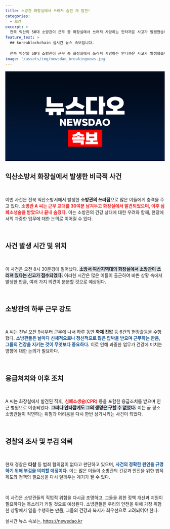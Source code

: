 ```yaml
---
title: 소방관 화장실에서 쓰러져 숨진 채 발견!
categories:
  - 보건
excerpt: >
  전북 익산의 50대 소방관이 근무 중 화장실에서 쓰러져 사망하는 안타까운 사고가 발생했습니다. 하루 6건의 화재 진압을 소화한 후, 생명을 잃은 그의 사유가 무엇인지 궁금증을 자아냅니다.
feature_text: >
  ## koreablockchain 실시간 뉴스 속보입니다.

  전북 익산의 50대 소방관이 근무 중 화장실에서 쓰러져 사망하는 안타까운 사고가 발생했습니다. 하루 6건의 화재 진압을 소화한 후, 생명을 잃은 그의 사유가 무엇인지 궁금증을 자아냅니다.
image: '/assets/img/newsdao_breakingnews.jpg'
---
```


<p><img src="/assets/img/newsdao_breakingnews.jpg" alt="koreablockchain 속보" /></p>

<h2 data-ke-size="size26">익산소방서 화장실에서 발생한 비극적 사건</h2>

<p data-ke-size="size16">&nbsp;</p>

<p>이번 사건은 전북 익산소방서에서 발생한 <strong>소방관의 쓰러짐</strong>으로 많은 이들에게 충격을 주고 있다. <b><span style="color: #ee2323;">소방관 A 씨는 근무 교대를 30여분 남겨두고 화장실에서 발견되었으며, 이후 심폐소생술을 받았으나 끝내 숨졌다.</span></b> 이는 소방관의 건강 상태에 대한 우려와 함께, 현장에서의 과중한 업무에 대한 논의로 이어질 수 있다. </p>

<p data-ke-size="size16">&nbsp;</p>

<h2 data-ke-size="size26">사건 발생 시간 및 위치</h2>

<p data-ke-size="size16">&nbsp;</p>

<p>이 사건은 오전 8시 30분경에 일어났다. <b><span style="background-color: #21538527;">소방서 여산지역대의 화장실에서 소방관이 쓰러져 있다는 신고가 접수되었다.</span></b> 이러한 시간은 많은 이들이 출근하여 바쁜 상황 속에서 발생한 만큼, 여러 가지 의견이 분분할 것으로 예상된다. </p>

<p data-ke-size="size16">&nbsp;</p>

<h2 data-ke-size="size26">소방관의 하루 근무 강도</h2>

<p data-ke-size="size16">&nbsp;</p>

<p>A 씨는 전날 오전 9시부터 근무에 나서 하루 동안 <strong>화재 진압</strong> 등 6건의 현장출동을 수행했다. <b><span style="color: #1a5490;">소방관들은 날마다 신체적으로나 정신적으로 많은 압박을 받으며 근무하는 만큼, 그들의 건강을 지키는 것이 무엇보다 중요하다.</span></b> 이로 인해 과중한 업무가 건강에 미치는 영향에 대한 논의가 필요하다.</p>

<p data-ke-size="size16">&nbsp;</p>

<h2 data-ke-size="size26">응급처치와 이후 조치</h2>

<p data-ke-size="size16">&nbsp;</p>

<p>A 씨는 화장실에서 발견된 직후, <b><span style="color: #ee2323;">심폐소생술(CPR)</span></b> 등을 포함한 응급조치를 받으며 인근 병원으로 이송되었다. <b><span style="background-color: #21538527;">그러나 안타깝게도 그의 생명은 구할 수 없었다.</span></b> 이는 곧 평소 소방관들이 직면하는 위험과 어려움을 다시 한번 상기시키는 사건이 되었다.</p>

<p data-ke-size="size16">&nbsp;</p>

<h2 data-ke-size="size26">경찰의 조사 및 부검 의뢰</h2>

<p data-ke-size="size16">&nbsp;</p>

<p>현재 경찰은 <strong>타살</strong> 등 범죄 혐의점이 없다고 판단하고 있으며, <b><span style="color: #1a5490;">사건의 정확한 원인을 규명하기 위해 부검을 의뢰할 예정이다.</span></b> 이는 많은 이들이 소방관의 건강과 안전을 위한 법적 제도와 정책의 필요성을 다시 일깨우는 계기가 될 수 있다.</p>

<p data-ke-size="size16">&nbsp;</p> 

<p>이 사건은 소방관들의 직업적 위험을 다시금 조명하고, 그들을 위한 정책 개선과 지원이 필요하다는 목소리가 커질 것으로 예상된다. 소방관들은 우리의 안전을 위해 가장 위험한 상황에서 일을 수행하는 만큼, 그들의 건강과 복지가 최우선으로 고려되어야 한다.</p>
실시간 뉴스 속보는, <a href="https://newsdao.kr" rel="dofollow">https://newsdao.kr</a>



